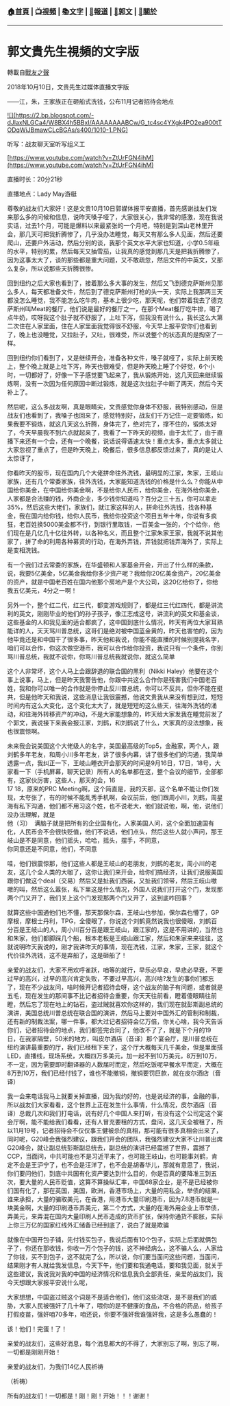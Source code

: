 ###  [:house:首頁](https://github.com/ourhimalayas/home) | [:tv:視頻](https://github.com/ourhimalayas/videos) | [:books:文字](https://github.com/ourhimalayas/txt) | [:newspaper:報道](https://github.com/ourhimalayas/news) | [:eagle:郭文](https://github.com/ourhimalayas/guomedia) | [:pray:關於](https://github.com/ourhimalayas/home/tree/master/about)
---
# 郭文貴先生視頻的文字版
轉載自[戰友之聲](http://littleantvoice.blogspot.com)

2018年10月10日，文贵先生过媒体直播文字版
  

——江，朱，王家族正在砸船式洗钱，公布11月记者招待会地点
  


  

[!\[\](https://2.bp.blogspot.com/-dJlaxNLGCa4/W8BX4h5BBxI/AAAAAAAABCw/G_tc4sc4YXgk4PO2ea900tTODqWiJBmawCLcBGAs/s400/1010-1.PNG)](https://2.bp.blogspot.com/-dJlaxNLGCa4/W8BX4h5BBxI/AAAAAAAABCw/G_tc4sc4YXgk4PO2ea900tTODqWiJBmawCLcBGAs/s1600/1010-1.PNG)


听写：战友聊天室听写组义工  
  
  

[https://www.youtube.com/watch?v=ZtUrFGN4ihM](https://www.youtube.com/watch?v=ZtUrFGN4ihM)
  

直播时长：20分21秒
  

直播地点：Lady May游艇
  

尊敬的战友们大家好！这是文贵10月10日郭媒体报平安直播，首先感谢战友们发来那么多的问候和信息，说昨天嗓子哑了，大家很关心，我非常的感激，现在我说实话，过去1个月，可能是爆料以来最紧张的一个月吧，特别是到深山老林里开会，那几天可把我折腾惨了，几乎没办法睡觉，每天又有那么多人见面，然后还要爬山，还要户外活动，然后分别的谈，我那个英文水平大家也知道，小学0.5年级的水平，特别的累，然后每天又抽雪茄，让我真的感觉到那几天是把我折腾惨了，因为这事太大了，谈的那些都是重大问题，又不敢疏忽，然后文件的中英文，又那么复杂，所以说那些天折腾很惨。
  

回到纽约之后大家也看到了，接着那么多大事的发生，然后又飞到德克萨斯州见那么多人，每天都准备文件，然后到了德克萨斯州打枪的头一天，实际上我那两三天都没怎么睡觉，我不能怎么吃牛肉，基本上很少吃，那天呢，他们带着我去了德克萨斯州叫Meat的餐厅，他们说是最好的餐厅之一，在那个Meat餐厅吃牛排，喝了点牛奶，哎呀我这个肚子就不舒服了，上吐下泻，但我没有说什么，我长这么大第二次住在人家里面，住在人家里面我觉得很不舒服，今天早上报平安你们也看到了，晚上也没睡觉，又拉肚子，又吐，很难受，所以说整个的状态真的是掏空了一样。
  

回到纽约你们看到了，又是继续开会，准备各种文件，嗓子就哑了，实际上前天晚上，整个晚上就是上吐下泻，昨天也很难受，但是昨天晚上睡了个好觉，6个小时，一切都好了，好像一下子感觉要飞起来了，我从锻炼开始，这几天回来继续锻炼啊，没有一次因为任何原因中断过锻炼，就是这次拉肚子中断了两天，然后今天补上了。
  

然后呢，这么多战友啊，真是眼睛尖，文贵感觉你身体不舒服，我特别感动，但是战友们也看到了，我嗓子也回来了，感觉特别好，战友们千万记住一定要锻炼，如果我要不锻炼，就这几天这么折腾，身体完了，绝对完了，撑不住的，锻炼太好了，今天早晨我不到六点就起来了，我看了一下昨天的视频，由于太忙了，由于直播下来还有一个会，还有一个晚餐，说话说得语速太快！重点太多，重点太多就让大家忽视了重点了，但是昨天晚上，晚餐后，很多信息都反馈过来了，真的是让人太惊讶了，
  

你看昨天的股市，现在国内几个大佬拼命往外洗钱，最明显的江家，朱家，王岐山家族，还有几个常委家族，往外洗钱，大家能知道洗钱的价格是什么么？你能从中国给你美金，在中国给你美金啊，不是给你人民币，给你美金，在海外给你美金，人家都是合法赚的钱，外商企业，多少钱你知道吗？百分之三十五，你可以拿走35%，然后这些大佬们，家族们，就江家这样的人，拼命往外洗钱，找各种基金，我在国内给你钱，给你人民币，我给你投资这个项目五年十年，你说有多疯狂，老百姓换5000美金都不行，到银行里取钱，一百美金一张的，个个给你，他们现在是几亿几十亿往外转，以各种名义，而且整个江家朱家王家，我就不说其他家了，拼了命的利用各种募资的行动，在海外弄钱，弄钱就把钱弄海外了，实际上是变相洗钱。
  

有一个我们过去常委的家族，在华盛顿和人家基金开会，开出了什么样的条款，说，我要5亿美金，5亿美金我给你多少资产呢？我给你20亿美金资产，20亿美金的资产，就是中国老百姓在国内他那个房地产是个大公司，这20亿给你了，你给我五亿美元，4分之一啊！
  

另外一个，整个红二代，红三代，都变游戏规则了，都是红三代红四代，都是讲流利的英文，刚刚毕业的他们的孙子孩子，像江志成这号，讲流利的英文和基金谈，这些基金的人和我见面的适合都疯了，这中国到底什么情况，昨天有两位大家耳熟能详的人，天天骂川普总统，这哥们是绝对被中国蓝金黄的，昨天也害怕的，因为他毕竟还是和中国干了很多事，昨天他和我说，你能不能直播的时候别提我名字，咱们可以合作，你这次做空港币，我可以合作给你投资，我说只有一个条件，你别骂川普总统，我就不说你，你骂川普总统我就说你，就这么简单
  

这个人非常坏，这个人马上会跟辞退的联合国的黑利（Nikki Haley）他要在这个事上说事，马上，但是昨天我警告他，你跟中共这么合作你是残害我们中国老百姓，我和你可以唯一的合作就是你停止反川普总统，你可以不反共，但你不能在挺共，但是他昨天和我说，这些消息让我很震撼，他说文贵我从来没有想到过，短短时间内有这么大变化，这个变化太大了，就是短短的这么些天，往海外洗钱的涌动，和往海外转移资产的冲动，不是大家能想象的，昨天给大家发我在睡觉前发了个郭文，我说接下来我会报江家，刘鹤，和刘鹤说了什么，大家真的没法想象，我也很震惊啊。
  

未来我会说美国这个大佬级人的名字，美国最高级的Top5，金融家，两个人，跟刘鹤多年老友，和周小川多年老友，讲了很多内幕，讲了很多他们的沟通，我简单透露一点，我纠正一下，王岐山睡衣开会那天的时间是9月16日，17日，18号，大家看一下（手机屏幕，聊天记录）所有人的名单都在这，整个会议的细节，全部都有，这家伙厉害，这些人，那天的会，16<br>17 18，原来的PRC Meeting啊，这个简直是，我的天那，这个名单不能让你们发现，太夸张了，有的时候不能乱秀手机啊，会议前后，他们跟周小川，刘鹤，周星海有私下沟通，他们都不用习这个姓，也不说老大，他们就说他，啊，他，说他们没办法理解，就是<br>他（习） &nbsp;满脑子就是把所有的企业国有化，人家美国人问，这个全面加速国有化，人民币会不会很快贬值，他们不说话，他们点头，然后这些人就小声问，那王岐山是不是同意，他们摇头，哈哈，摇头，摆手，不同意，<br>你同意还是不同意，他们，不同意
  

哇，他们很震惊那，他们这些人都是王岐山的老朋友，刘鹤的老友，周小川的老友，这几个全人类的大咖了，这你让我们来开会，给你们搞经济，让我们说服美国跟你们做这个deal（交易）然后又是扯我们西装，又扯我们领带，然后王岐山嗷嗷的叫，然后这么嚣张，私下里这是什么情况，外国人说我们打开这个门，发现那两个门又开了，我们关上这个门发现那两个门又开了，这到底咋回事？
  

就算这些中国通他们也不懂，那天那保尔森，王岐山也参加，保尔森也懵了，GP摩根，摩根士丹利，TPG，全傻眼了，你说这个刘鹤竟然说我也很傻眼，刘鹤百分百是王岐山的人，周小川百分百是跟王岐山，跟江家的，这是不用讲的，当然也和朱家，他们都脚踩几个船，根本老板是王岐山跟江家，然后和朱家来来往往，这就说明昨天我说的，刚才我讲昨天的事情，现在洗钱，江家，朱家，王家，就这个代价往外洗钱，这不是弃船了，这是砸船了！
  

亲爱的战友们，大家不用欢呼雀跃，咱等的就行，早乐必早哀，早悲必早衰，不要过早的高兴，过早的高兴肯定失败，不要过早高兴，高兴啥?发生的事你们都忘了，现在不少战友问，啥时候开记者招待会呀，这个战友的脑子有问题，或者就是五毛，现在发生的那间事不比记者招待会重要，你天天往前看，瞪着傻眼睛往前瞪，然后忘了现在地上的钻石，盗过贼就喜欢你这样的，我们现在就彭斯副总统的演讲，美国总统川普总统在联合国的演讲，然后马上要对中国外汇的管制和制裁，还有新的制裁法案，哪一件事，都大过记者招待会亿万倍，你关心啥，我今天告诉你们，记者招待会的地点，我们都签完合同了，他改不了了，就是下个月的19日，在我家隔壁，50米的地方，叫皮尔酒店（音译）那个宴会厅，是川普总统在纽约演讲最重要的厅，我们已经租下来了，这个厅大概每天几千美金，但是里面搭LED，直播线，现场系统，大概四万多美元，加一起不到10万美元，8万到10万，不一定，因为需要即时翻译器的人数届时而定，然后吃饭呢早餐水平而定，大概在8万到10万，我们已经付钱了，谁也不能撤销，撤销要罚巨款，就在皮尔酒店（音译）
  

我一会来电话我马上就要关掉直播，因为我约好的，也是说经济的事，金融的事，所以战友们大家看看，这个世界上正在发生什么事情，什么情况，皮尔酒店（音译）总裁几次和我们打电话，说有好几个中国人来打听，有没有这个公司定这个宴会厅啊，能不能给我们看看，还有人冒充要租的方式，盘问，这几天全被租了，所以11月19号，记者招待会不仅仅事王健被杀的真相，那可能有很多真相会出来了，同时呢，G20峰会我强烈建议，跟我们开会的团队，我强烈建议大家不让川普出席G20峰会，就让副总统彭斯副总统去，副总统的演讲已经震撼了世界，震撼了CCP，当面问，中共可能也不是习近平来了，也可能王岐山，也可能事刘鹤，肯定不会是王沪宁了，也不会是汪洋了，也不会是胡春华儿，那就有意思了，我说，你们要问他们，到底中共国有化资产要达到什么目的，你是否真的要降准三到五次，要大量的人民币贬值，这算不算操纵汇率，中国68家企业，是不是已经被你们国有化了，那在英国，美国，欧洲，香港市场上，大量的用私企，举债的结果，谁来承担，大量的骗取美元，在香港，用港币大量印刷港币，因为7.8港币就是一块美金啊，大量的印刷港币弄美元，第二个方式，大量的在海外用企业上市举债，弄美元，来弄混在国内大量印刷人民币造成的货币扩张，保持你通货不膨胀，实际上你三万亿的国家红线外汇储备已经到底了，说白了就是欺骗
  

就像在中国开包子铺，先付钱买包子，我说后面有10个包子，实际上后面就俩包子了，你还在那收钱，你收一万个包子的钱，这不神经病么，这不骗人么，人家给了你钱，买不到包子，这不就完了么，所以说，你们要当面问这些问题，当面问，结果刚才有人就给我发信息，今天下午，他们要和我通电话，要和我见面，就关于这些建议，我说我对我的中国的经济情况和信息我负全部责任，亲爱的战友们，我今天想跟大家报平安说什么呢，
  

大家想想，中国盗过贼这个词是不是适合他们，他们这些流氓，是不是我们的威胁，大家人民被强奸了几十年了，喂你的是不健康的食品，不合格的药品，给孩子打假疫苗，强奸咱70多年，咱还说，你要不强奸我谁强奸我，这是多么愚蠢的！
  

该！他们！完蛋！了！
  

亲爱的战友们，这些好消息，每个消息都大的不得了，大家别忘了啊，别忘了啊，一切都是刚刚开始！
  

亲爱的战友们，为我们14亿人民祈祷
  

（祈祷）
  

所有的战友们！一切都是！刚！刚！开始！！！谢谢！
<u></u><sub></sub><sup></sup><strike></strike>